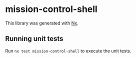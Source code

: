 # mission-control-shell

This library was generated with [Nx](https://nx.dev).

## Running unit tests

Run `nx test mission-control-shell` to execute the unit tests.
